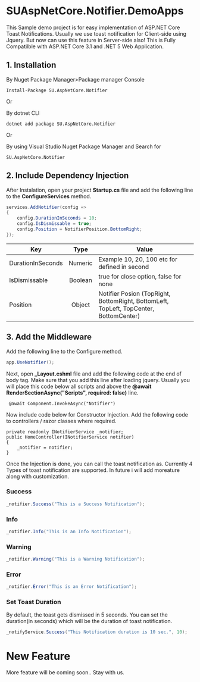 # SUAspNetCore.Notifier.DemoApps
This Sample demo project is for easy implementation of ASP.NET Core Toast Notifications. Usually we use toast notification for Client-side using Jquery. But now can use this feature in Server-side also!
This is Fully Compatilble with ASP.NET Core 3.1 and .NET 5 Web Application.


## 1. Installation

By Nuget Package Manager>Package manager Console
```
Install-Package SU.AspNetCore.Notifier
```
Or

By dotnet CLI
```
dotnet add package SU.AspNetCore.Notifier
```
Or 

By using Visual Studio Nuget Package Manager and Search for

```
SU.AspNetCore.Notifier
```


## 2. Include Dependency Injection
After Instalation, open your project **Startup.cs** file and add the following line to the **ConfigureServices** method.

```csharp
services.AddNotifier(config => 
{ 
    config.DurationInSeconds = 10; 
    config.IsDismissable = true; 
    config.Position = NotifierPosition.BottomRight; 
});
```



| Key               |Type| Value         
| -------------     |:------:|-------------|
| DurationInSeconds | Numeric| Example 10, 20, 100 etc for defined in second |
| IsDismissable     | Boolean| true for close option, false for none       |
| Position          | Object | Notifier Posion (TopRight, BottomRight, BottomLeft, TopLeft, TopCenter, BottomCenter)|

## 3. Add the Middleware
Add the following line to the Configure method.

```csharp
app.UseNotifier();
```


Next, open **_Layout.cshml** file and add the following code at the end of body tag. Make sure that you add this line after loading jquery.
Usually you will place this code below all scripts and above the  **@await RenderSectionAsync("Scripts", required: false)** line.

```
 @await Component.InvokeAsync("Notifier")
```


Now include code below for Constructor Injection. Add the following code to controllers / razor classes where required.

```
private readonly INotifierService _notifier;
public HomeController(INotifierService notifier)
{
    _notifier = notifier;
}

```
Once the Injection is done, you can call the toast notification as. Currently 4 Types of toast notification are supported. In future i will add moreature along with customization.

### Success
```csharp
_notifier.Success("This is a Success Notification");
```

### Info
```csharp
_notifier.Info("This is an Info Notification");
```

### Warning
```csharp
_notifier.Warning("This is a Warning Notification");
```

### Error
```csharp
_notifier.Error("This is an Error Notification");
```




### Set Toast Duration
By default, the toast gets dismissed in 5 seconds. You can set the duration(in seconds) which will be the duration of toast notification.
```csharp
_notifyService.Success("This Notification duration is 10 sec.", 10);
```

# New Feature
More feature will be coming soon..
Stay with us.
